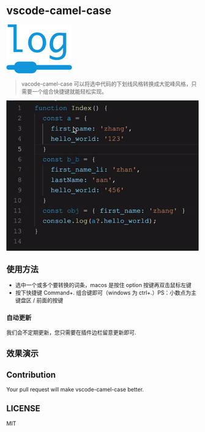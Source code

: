 # vscode-camel-case

![tea-helper](images/logo.png)

> vacode-camel-case 可以将选中代码的下划线风格转换成大驼峰风格，只需要一个组合快捷键就能轻松实现。

![snippets](https://github.com/MarvenGong/vscode-camel-case/raw/main/images/vscode-camel-case.gif)

## 使用方法

- 选中一个或多个要转换的词条，macos 是按住 option 按键再双击鼠标左键
- 按下快捷键 Command+. 组合键即可（windows 为 ctrl+.）PS：小数点为主键盘区 / 前面的按键

### 自动更新

我们会不定期更新，您只需要在插件边栏留意更新即可.

## 效果演示

## Contribution

Your pull request will make vscode-camel-case better.

## LICENSE

MIT
